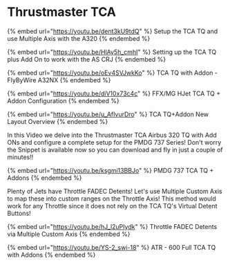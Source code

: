# Thrustmaster TCA

{% embed url="https://youtu.be/dent3kU9tdQ" %}
Setup the TCA TQ and use Multiple Axis with the A320
{% endembed %}

{% embed url="https://youtu.be/HlAy5h_cmhI" %}
Setting up the TCA TQ plus Add On to work with the AS CRJ
{% endembed %}

{% embed url="https://youtu.be/oEv4SVJwkKo" %}
TCA TQ with Addon - FlyByWire A32NX
{% endembed %}

{% embed url="https://youtu.be/diV10x73c4c" %}
FFX/MG HJet TCA TQ + Addon Configuration
{% endembed %}

{% embed url="https://youtu.be/u_AfIvurDro" %}
TCA TQ+Addon New Layout Overview
{% endembed %}

In this Video we delve into the Thrustmaster TCA Airbus 320 TQ with Add ONs and configure a complete setup for the PMDG 737 Series! Don't worry the Snippet is available now so you can download and fly in just a couple of minutes!!

{% embed url="https://youtu.be/ksgmi13BBJo" %}
PMDG 737 TCA TQ + Addons
{% endembed %}

Plenty of Jets have Throttle FADEC Detents!  Let's use Multiple Custom Axis to map these into custom ranges on the Throttle Axis!  This method would work for any Throttle since it does not rely on the TCA TQ's Virtual Detent Buttons!

{% embed url="https://youtu.be/hJ_l2uPIydk" %}
Throttle FADEC Detents via Multiple Custom Axis
{% endembed %}

{% embed url="https://youtu.be/YS-2_swi-18" %}
ATR - 600 Full TCA TQ with Addons
{% endembed %}

